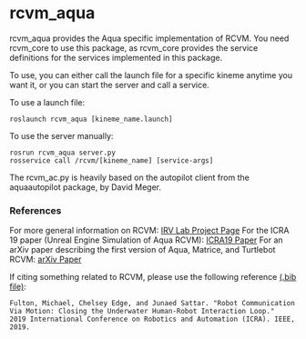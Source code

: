 # rcvm_aqua

rcvm_aqua provides the Aqua specific implementation of RCVM. You need rcvm_core to use this package, as rcvm_core provides the service definitions for the services implemented in this package.

To use, you can either call the launch file for a specific kineme anytime you want it, or you can start the server and call a service.

To use a launch file:

    roslaunch rcvm_aqua [kineme_name.launch]

To use the server manually:

    rosrun rcvm_aqua server.py
    rosservice call /rcvm/[kineme_name] [service-args]


The rcvm_ac.py is heavily based on the autopilot client from the aquaautopilot package, by David Meger.

### References
For more general information on RCVM: [IRV Lab Project Page](https://irvlab.dl.umn.edu/projects/robot-communication-motion)
For the ICRA 19 paper (Unreal Engine Simulation of Aqua RCVM): [ICRA19 Paper](https://ieeexplore.ieee.org/abstract/document/8793491)
For an arXiv paper describing the first version of Aqua, Matrice, and Turtlebot RCVM: [arXiv Paper](https://arxiv.org/abs/1903.03134)

If citing something related to RCVM, please use the following reference [(.bib file)](https://raw.githubusercontent.com/fultonms/publications/master/rcvm_icra18.bib):


    Fulton, Michael, Chelsey Edge, and Junaed Sattar. "Robot Communication Via Motion: Closing the Underwater Human-Robot Interaction Loop." 
    2019 International Conference on Robotics and Automation (ICRA). IEEE, 2019.